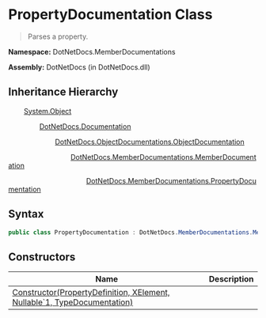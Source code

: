 # PropertyDocumentation Class
> Parses a property.

**Namespace:** DotNetDocs.MemberDocumentations

**Assembly:** DotNetDocs (in DotNetDocs.dll)
## Inheritance Hierarchy
&nbsp;&nbsp;&nbsp;&nbsp;&nbsp;&nbsp;&nbsp;&nbsp;[System.Object](https://www.google.com/search?q=System.Object&btnI=)

&nbsp;&nbsp;&nbsp;&nbsp;&nbsp;&nbsp;&nbsp;&nbsp;&nbsp;&nbsp;&nbsp;&nbsp;&nbsp;&nbsp;&nbsp;&nbsp;[DotNetDocs.Documentation](/docs/DotNetDocs/Documentation.md)

&nbsp;&nbsp;&nbsp;&nbsp;&nbsp;&nbsp;&nbsp;&nbsp;&nbsp;&nbsp;&nbsp;&nbsp;&nbsp;&nbsp;&nbsp;&nbsp;&nbsp;&nbsp;&nbsp;&nbsp;&nbsp;&nbsp;&nbsp;&nbsp;[DotNetDocs.ObjectDocumentations.ObjectDocumentation](https://www.google.com/search?q=DotNetDocs.ObjectDocumentations.ObjectDocumentation&btnI=)

&nbsp;&nbsp;&nbsp;&nbsp;&nbsp;&nbsp;&nbsp;&nbsp;&nbsp;&nbsp;&nbsp;&nbsp;&nbsp;&nbsp;&nbsp;&nbsp;&nbsp;&nbsp;&nbsp;&nbsp;&nbsp;&nbsp;&nbsp;&nbsp;&nbsp;&nbsp;&nbsp;&nbsp;&nbsp;&nbsp;&nbsp;&nbsp;[DotNetDocs.MemberDocumentations.MemberDocumentation](/docs/DotNetDocs/MemberDocumentations/MemberDocumentation.md)

&nbsp;&nbsp;&nbsp;&nbsp;&nbsp;&nbsp;&nbsp;&nbsp;&nbsp;&nbsp;&nbsp;&nbsp;&nbsp;&nbsp;&nbsp;&nbsp;&nbsp;&nbsp;&nbsp;&nbsp;&nbsp;&nbsp;&nbsp;&nbsp;&nbsp;&nbsp;&nbsp;&nbsp;&nbsp;&nbsp;&nbsp;&nbsp;&nbsp;&nbsp;&nbsp;&nbsp;&nbsp;&nbsp;&nbsp;&nbsp;[DotNetDocs.MemberDocumentations.PropertyDocumentation](/docs/DotNetDocs/MemberDocumentations/PropertyDocumentation.md)

## Syntax
```csharp
public class PropertyDocumentation : DotNetDocs.MemberDocumentations.MemberDocumentation
```
## Constructors
|Name|Description|
|---|---|
|[Constructor(PropertyDefinition, XElement, Nullable`1, TypeDocumentation)](/docs/DotNetDocs/MemberDocumentations/PropertyDocumentation/Constructors/Constructor_PropertyDefinition%2c%20XElement%2c%20Nul6951.md)||
